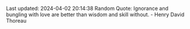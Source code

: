 Last updated: 2024-04-02 20:14:38
Random Quote: Ignorance and bungling with love are better than wisdom and skill without. - Henry David Thoreau
